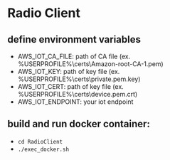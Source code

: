# Radio Client
## define environment variables
- AWS_IOT_CA_FILE: path of CA file (ex. %USERPROFILE%\certs\Amazon-root-CA-1.pem)
- AWS_IOT_KEY: path of key file (ex. %USERPROFILE%\certs\private.pem.key)
- AWS_IOT_CERT: path of key file (ex. %USERPROFILE%\certs\device.pem.crt)
- AWS_IOT_ENDPOINT: your iot endpoint

## build and run docker container: 
- `cd RadioClient`
- `./exec_docker.sh`